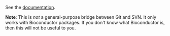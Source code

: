 See the [documentation](http://bioconductor.org/developers/how-to/git-svn/). 

**Note**: This is *not* a general-purpose bridge between Git and SVN. It only works with Bioconductor packages. If you don't know
what Bioconductor is, then this will not be useful to you.
